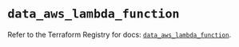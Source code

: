 # `data_aws_lambda_function`

Refer to the Terraform Registry for docs: [`data_aws_lambda_function`](https://registry.terraform.io/providers/hashicorp/aws/6.12.0/docs/data-sources/lambda_function).
